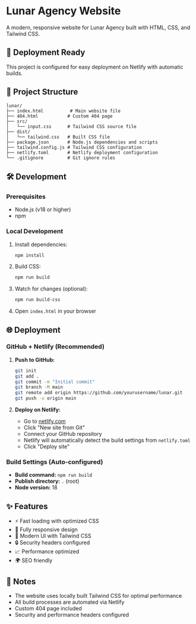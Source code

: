 # Lunar Agency Website

A modern, responsive website for Lunar Agency built with HTML, CSS, and Tailwind CSS.

## 🚀 Deployment Ready

This project is configured for easy deployment on Netlify with automatic builds.

## 📁 Project Structure

```
lunar/
├── index.html          # Main website file
├── 404.html           # Custom 404 page
├── src/
│   └── input.css      # Tailwind CSS source file
├── dist/
│   └── tailwind.css   # Built CSS file
├── package.json       # Node.js dependencies and scripts
├── tailwind.config.js # Tailwind CSS configuration
├── netlify.toml       # Netlify deployment configuration
└── .gitignore         # Git ignore rules
```

## 🛠️ Development

### Prerequisites
- Node.js (v18 or higher)
- npm

### Local Development
1. Install dependencies:
   ```bash
   npm install
   ```

2. Build CSS:
   ```bash
   npm run build
   ```

3. Watch for changes (optional):
   ```bash
   npm run build-css
   ```

4. Open `index.html` in your browser

## 🌐 Deployment

### GitHub + Netlify (Recommended)

1. **Push to GitHub:**
   ```bash
   git init
   git add .
   git commit -m "Initial commit"
   git branch -M main
   git remote add origin https://github.com/yourusername/lunar.git
   git push -u origin main
   ```

2. **Deploy on Netlify:**
   - Go to [netlify.com](https://netlify.com)
   - Click "New site from Git"
   - Connect your GitHub repository
   - Netlify will automatically detect the build settings from `netlify.toml`
   - Click "Deploy site"

### Build Settings (Auto-configured)
- **Build command:** `npm run build`
- **Publish directory:** `.` (root)
- **Node version:** 18

## ✨ Features

- ⚡ Fast loading with optimized CSS
- 📱 Fully responsive design
- 🎨 Modern UI with Tailwind CSS
- 🔒 Security headers configured
- 📈 Performance optimized
- 🌍 SEO friendly

## 📝 Notes

- The website uses locally built Tailwind CSS for optimal performance
- All build processes are automated via Netlify
- Custom 404 page included
- Security and performance headers configured
